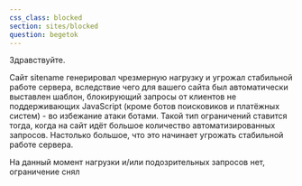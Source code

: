 ```yaml
---
css_class: blocked
section: sites/blocked
question: begetok
---
```

Здравствуйте.

Сайт sitename генерировал чрезмерную нагрузку и угрожал стабильной работе сервера, вследствие чего для вашего сайта был автоматически выставлен шаблон, блокирующий запросы от клиентов не поддерживающих JavaScript (кроме ботов поисковиков и платёжных систем) - во избежание атаки ботами. Такой тип ограничений ставится тогда, когда на сайт идёт большое количество автоматизированных запросов. Настолько большое, что это начинает угрожать стабильной работе сервера.

На данный момент нагрузки и/или подозрительных запросов нет, ограничение снял